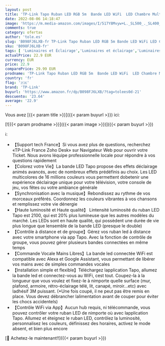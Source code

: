 ```yaml
---
layout: post
title: 'TP-Link Tapo Ruban LED RGB 5m  Bande LED WiFi  LED Chambre Multicolore  bandeau led Haute luminosité et Durable  Contrôle via WiFi App  Commande vocale Alexa et Google Home  Tapo L900-5 '
date: 2022-08-06 14:18:47
image: 'https://m.media-amazon.com/images/I/517Y8Mvyw+L._SL500_._SL400_.jpg'
comments: true
category: ofertas
author: 'tole.es'
slug: 'B098FJ6LXB-fr TP-Link Tapo Ruban LED RGB 5m Bande LED WiFi LED Chambre...'
sku: 'B098FJ6LXB-fr'
tags: [ 'Luminaires et Éclairage','Luminaires et éclairage','Luminaires intérieur','Rubans à LED','tp-link','Éclairage spécial','🇫🇷', ]
actualPrice: 22.9 EUR
currency: EUR
price: 22.9
comparePrice: 29.99 EUR
prodname: 'TP-Link Tapo Ruban LED RGB 5m  Bande LED WiFi  LED Chambre Multicolore  bandeau led Haute luminosité et Durable  Contrôle via WiFi App  Commande vocale Alexa et Google Home  Tapo L900-5 '
country: 'fr'
flag: '🇫🇷'
brand: 'TP-Link'
buyurl: 'https://www.amazon.fr/dp/B098FJ6LXB/?tag=tolees0d-21'
descuento: '23.64'
average: '22.9'
---
```


Vous avez [{{< param title >}}]({{< param buyurl >}}) ici:

[![{{< param prodname >}}]({{< param image >}})]({{< param buyurl >}})

ℹ️:

- 【Support tech France】Si vous avez plus de questions, recherchez «TP-Link France Zoho Desk» sur Navigateur Web pour ouvrir votre Ticket. Nous avons léquipe professionnelle locale pour répondre à vos questions rapidement
- 【Colorez votre Vie】La bande LED Tapo propose des effets déclairage animés avancés, avec de nombreux effets prédéfinis au choix. Les LED multicolores de 16 millions couleurs vous permettent dobetenir une expérience déclairage unique pour votre télévision, votre console de jeu, vos fêtes ou votre ambiance générale
- 【Synchronisation avec la musique】Rebondissez au rythme de vos morceaux préférés. Coordonnez les couleurs vibrantes à vos chansons et remplissez votre vie dénergie
- 【Haute luminosité et Haute qualité】 Lintensité luminosité du ruban LED Tapo est 2100, qui est 20% plus lumineuse que les autres modèles du marché. Les LEDs sont en haute qualité, qui possèdent une durée de vie plus longue que lensemble de la bande LED (presque le double)
- 【Contrôle à distance et de groupe】Gérez vos ruban led à distance avec votre smartphone via app Tapo. Avec la fonction de contrôle de groupe, vous pouvez gérer plusieurs bandes connectées en même temps
- 【Commande Vocale Mains Libres】La bande led connectée WiFi est compatible avec Alexa et Google Assistant, vous permettant de libérer vos mains avec de simples commandes vocales
- 【Installation simple et flexible】Téléchargez lapplication Tapo, allumez la bande led et connectez-vous au WiFi, cest tout. Coupez-la à la longueur que vous voulez et fixez-le à nimporte quelle surface (mur, plafond, armoire, rétro-éclairage télé, lit, canapé, miroir...etc) avec ladhésif 3M puissant. (*Une fois coupé, il ne peut pas être remis en place. Vous devez débrancher lalimentation avant de couper pour éviter les chocs accidentels)
- 【Contrôle WiFi via App】Aucun hub requis, ni télécommande, vous pouvez contrôler votre ruban LED de nimporte où avec lapplication Tapo. Allumez et éteignez le ruban LED, contrôlez la luminosité, personnalisez les couleurs, définissez des horaires, activez le mode absent, et bien plus encore

[🛒 Achetez-le maintenant!!]({{< param buyurl >}})
